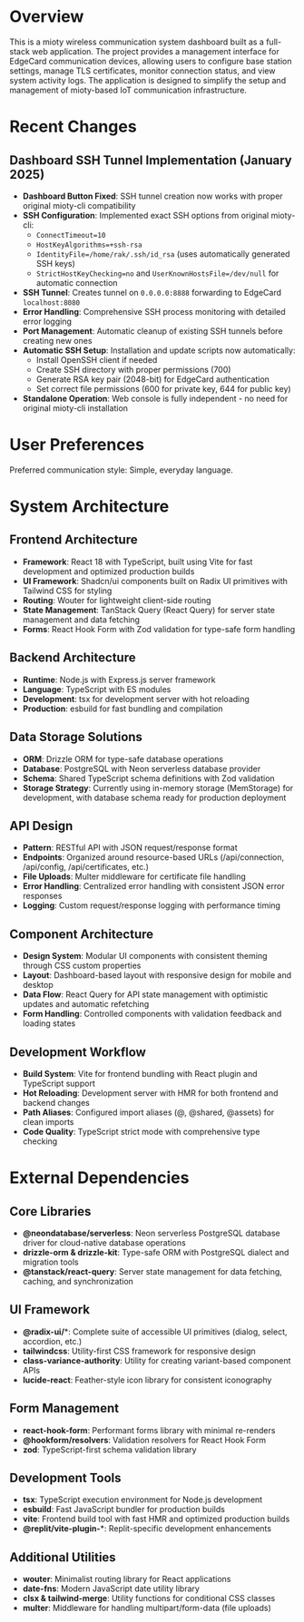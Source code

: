 # Overview

This is a mioty wireless communication system dashboard built as a full-stack web application. The project provides a management interface for EdgeCard communication devices, allowing users to configure base station settings, manage TLS certificates, monitor connection status, and view system activity logs. The application is designed to simplify the setup and management of mioty-based IoT communication infrastructure.

# Recent Changes

## Dashboard SSH Tunnel Implementation (January 2025)
- **Dashboard Button Fixed**: SSH tunnel creation now works with proper original mioty-cli compatibility
- **SSH Configuration**: Implemented exact SSH options from original mioty-cli:
  - `ConnectTimeout=10`
  - `HostKeyAlgorithms=+ssh-rsa` 
  - `IdentityFile=/home/rak/.ssh/id_rsa` (uses automatically generated SSH keys)
  - `StrictHostKeyChecking=no` and `UserKnownHostsFile=/dev/null` for automatic connection
- **SSH Tunnel**: Creates tunnel on `0.0.0.0:8888` forwarding to EdgeCard `localhost:8080`
- **Error Handling**: Comprehensive SSH process monitoring with detailed error logging
- **Port Management**: Automatic cleanup of existing SSH tunnels before creating new ones
- **Automatic SSH Setup**: Installation and update scripts now automatically:
  - Install OpenSSH client if needed
  - Create SSH directory with proper permissions (700)
  - Generate RSA key pair (2048-bit) for EdgeCard authentication
  - Set correct file permissions (600 for private key, 644 for public key)
- **Standalone Operation**: Web console is fully independent - no need for original mioty-cli installation

# User Preferences

Preferred communication style: Simple, everyday language.

# System Architecture

## Frontend Architecture
- **Framework**: React 18 with TypeScript, built using Vite for fast development and optimized production builds
- **UI Framework**: Shadcn/ui components built on Radix UI primitives with Tailwind CSS for styling
- **Routing**: Wouter for lightweight client-side routing
- **State Management**: TanStack Query (React Query) for server state management and data fetching
- **Forms**: React Hook Form with Zod validation for type-safe form handling

## Backend Architecture
- **Runtime**: Node.js with Express.js server framework
- **Language**: TypeScript with ES modules
- **Development**: tsx for development server with hot reloading
- **Production**: esbuild for fast bundling and compilation

## Data Storage Solutions
- **ORM**: Drizzle ORM for type-safe database operations
- **Database**: PostgreSQL with Neon serverless database provider
- **Schema**: Shared TypeScript schema definitions with Zod validation
- **Storage Strategy**: Currently using in-memory storage (MemStorage) for development, with database schema ready for production deployment

## API Design
- **Pattern**: RESTful API with JSON request/response format
- **Endpoints**: Organized around resource-based URLs (/api/connection, /api/config, /api/certificates, etc.)
- **File Uploads**: Multer middleware for certificate file handling
- **Error Handling**: Centralized error handling with consistent JSON error responses
- **Logging**: Custom request/response logging with performance timing

## Component Architecture
- **Design System**: Modular UI components with consistent theming through CSS custom properties
- **Layout**: Dashboard-based layout with responsive design for mobile and desktop
- **Data Flow**: React Query for API state management with optimistic updates and automatic refetching
- **Form Handling**: Controlled components with validation feedback and loading states

## Development Workflow
- **Build System**: Vite for frontend bundling with React plugin and TypeScript support
- **Hot Reloading**: Development server with HMR for both frontend and backend changes
- **Path Aliases**: Configured import aliases (@, @shared, @assets) for clean imports
- **Code Quality**: TypeScript strict mode with comprehensive type checking

# External Dependencies

## Core Libraries
- **@neondatabase/serverless**: Neon serverless PostgreSQL database driver for cloud-native database operations
- **drizzle-orm & drizzle-kit**: Type-safe ORM with PostgreSQL dialect and migration tools
- **@tanstack/react-query**: Server state management for data fetching, caching, and synchronization

## UI Framework
- **@radix-ui/***: Complete suite of accessible UI primitives (dialog, select, accordion, etc.)
- **tailwindcss**: Utility-first CSS framework for responsive design
- **class-variance-authority**: Utility for creating variant-based component APIs
- **lucide-react**: Feather-style icon library for consistent iconography

## Form Management
- **react-hook-form**: Performant forms library with minimal re-renders
- **@hookform/resolvers**: Validation resolvers for React Hook Form
- **zod**: TypeScript-first schema validation library

## Development Tools
- **tsx**: TypeScript execution environment for Node.js development
- **esbuild**: Fast JavaScript bundler for production builds
- **vite**: Frontend build tool with fast HMR and optimized production builds
- **@replit/vite-plugin-***: Replit-specific development enhancements

## Additional Utilities
- **wouter**: Minimalist routing library for React applications
- **date-fns**: Modern JavaScript date utility library
- **clsx & tailwind-merge**: Utility functions for conditional CSS classes
- **multer**: Middleware for handling multipart/form-data (file uploads)
